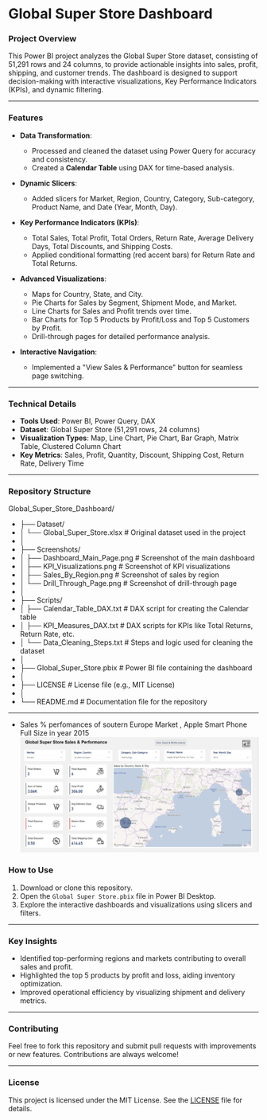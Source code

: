 # **Global Super Store Dashboard**

### **Project Overview**
This Power BI project analyzes the Global Super Store dataset, consisting of 51,291 rows and 24 columns, to provide actionable insights into sales, profit, shipping, and customer trends. The dashboard is designed to support decision-making with interactive visualizations, Key Performance Indicators (KPIs), and dynamic filtering.

---

### **Features**
- **Data Transformation**:  
  - Processed and cleaned the dataset using Power Query for accuracy and consistency.  
  - Created a **Calendar Table** using DAX for time-based analysis.  

- **Dynamic Slicers**:  
  - Added slicers for Market, Region, Country, Category, Sub-category, Product Name, and Date (Year, Month, Day).  

- **Key Performance Indicators (KPIs)**:  
  - Total Sales, Total Profit, Total Orders, Return Rate, Average Delivery Days, Total Discounts, and Shipping Costs.  
  - Applied conditional formatting (red accent bars) for Return Rate and Total Returns.  

- **Advanced Visualizations**:  
  - Maps for Country, State, and City.  
  - Pie Charts for Sales by Segment, Shipment Mode, and Market.  
  - Line Charts for Sales and Profit trends over time.  
  - Bar Charts for Top 5 Products by Profit/Loss and Top 5 Customers by Profit.  
  - Drill-through pages for detailed performance analysis.  

- **Interactive Navigation**:  
  - Implemented a "View Sales & Performance" button for seamless page switching.  

---

### **Technical Details**
- **Tools Used**: Power BI, Power Query, DAX  
- **Dataset**: Global Super Store (51,291 rows, 24 columns)  
- **Visualization Types**: Map, Line Chart, Pie Chart, Bar Graph, Matrix Table, Clustered Column Chart  
- **Key Metrics**: Sales, Profit, Quantity, Discount, Shipping Cost, Return Rate, Delivery Time  

---

### **Repository Structure**
Global_Super_Store_Dashboard/
- ├── Dataset/
- │   └── Global_Super_Store.xlsx               # Original dataset used in the project
- │
- ├── Screenshots/
- │   ├── Dashboard_Main_Page.png              # Screenshot of the main dashboard
- │   ├── KPI_Visualizations.png               # Screenshot of KPI visualizations
- │   ├── Sales_By_Region.png                  # Screenshot of sales by region
- │   └── Drill_Through_Page.png               # Screenshot of drill-through page
- │
- ├── Scripts/
- │   ├── Calendar_Table_DAX.txt               # DAX script for creating the Calendar table
- │   ├── KPI_Measures_DAX.txt                 # DAX scripts for KPIs like Total Returns, Return Rate, etc.
- │   └── Data_Cleaning_Steps.txt              # Steps and logic used for cleaning the dataset
- │
- ├── Global_Super_Store.pbix                  # Power BI file containing the dashboard
- │
- ├── LICENSE                                  # License file (e.g., MIT License)
- │
- └── README.md                                # Documentation file for the repository


---
- Sales % perfomances of soutern Europe Market , Apple Smart Phone Full Size in year 2015 
![Sales & Performances](https://github.com/diwakarnagaraju/Global-Super-Store/blob/6f63f32509371daf3fc3e7376ff26b3c7e9cb4d7/Sales%20%26%20Performaces.png)


### **How to Use**
1. Download or clone this repository.  
2. Open the `Global Super Store.pbix` file in Power BI Desktop.  
3. Explore the interactive dashboards and visualizations using slicers and filters.  

---

### **Key Insights**
- Identified top-performing regions and markets contributing to overall sales and profit.  
- Highlighted the top 5 products by profit and loss, aiding inventory optimization.  
- Improved operational efficiency by visualizing shipment and delivery metrics.

---

### **Contributing**
Feel free to fork this repository and submit pull requests with improvements or new features. Contributions are always welcome!

---

### **License**
This project is licensed under the MIT License. See the [LICENSE](LICENSE) file for details.

